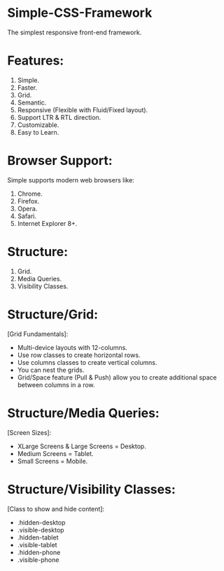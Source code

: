 # Simple-CSS-Framework
The simplest responsive front-end framework.

# Features:
1.	Simple.
2.	Faster.
3.	Grid.
4.	Semantic.
5.	Responsive (Flexible with Fluid/Fixed layout).
6.	Support LTR & RTL direction.
7.	Customizable.
8.	Easy to Learn.

# Browser Support:
Simple supports modern web browsers like:
1.	Chrome.
2.	Firefox.
3.	Opera.
4.	Safari.
5.	Internet Explorer 8+.

# Structure:
1.	Grid.
2.	Media Queries.
3.	Visibility Classes.

# Structure/Grid:
[Grid Fundamentals]:
*	Multi-device layouts with 12-columns.
*	Use row classes to create horizontal rows.
*	Use columns classes to create vertical columns.
*	You can nest the grids.
*	Grid/Space feature (Pull & Push) allow you to create additional space between columns in a row.

# Structure/Media Queries:
[Screen Sizes]:
* XLarge Screens & Large Screens = Desktop.
* Medium Screens = Tablet.
* Small Screens = Mobile.

# Structure/Visibility Classes:
[Class to show and hide content]:
* .hidden-desktop
* .visible-desktop
* .hidden-tablet
* .visible-tablet
* .hidden-phone
* .visible-phone




